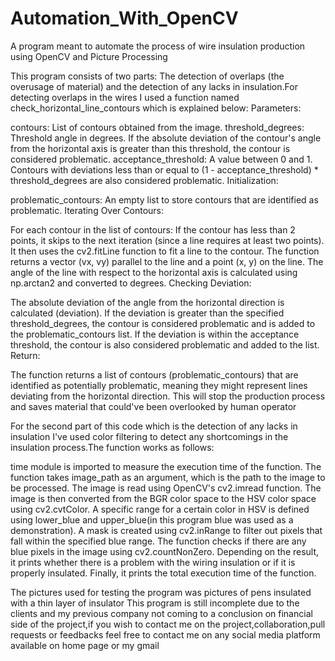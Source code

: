 # Automation_With_OpenCV
A program meant to automate the process of wire insulation production using OpenCV and Picture Processing

This program consists of two parts:
The detection of overlaps (the overusage of material) and the detection of any lacks in insulation.For detecting overlaps in the wires I used a function named check_horizontal_line_contours which is explained below:
Parameters:

contours: List of contours obtained from the image.
threshold_degrees: Threshold angle in degrees. If the absolute deviation of the contour's angle from the horizontal axis is greater than this threshold, the contour is considered problematic.
acceptance_threshold: A value between 0 and 1. Contours with deviations less than or equal to (1 - acceptance_threshold) * threshold_degrees are also considered problematic.
Initialization:

problematic_contours: An empty list to store contours that are identified as problematic.
Iterating Over Contours:

For each contour in the list of contours:
If the contour has less than 2 points, it skips to the next iteration (since a line requires at least two points).
It then uses the cv2.fitLine function to fit a line to the contour.
The function returns a vector (vx, vy) parallel to the line and a point (x, y) on the line.
The angle of the line with respect to the horizontal axis is calculated using np.arctan2 and converted to degrees.
Checking Deviation:

The absolute deviation of the angle from the horizontal direction is calculated (deviation).
If the deviation is greater than the specified threshold_degrees, the contour is considered problematic and is added to the problematic_contours list.
If the deviation is within the acceptance threshold, the contour is also considered problematic and added to the list.
Return:

The function returns a list of contours (problematic_contours) that are identified as potentially problematic, meaning they might represent lines deviating from the horizontal direction.
This will stop the production process and saves material that could've been overlooked by human operator

For the second part of this code which is the detection of any lacks in insulation I've used color filtering to detect any shortcomings in the insulation process.The function works as follows:

time module is imported to measure the execution time of the function.
The function takes image_path as an argument, which is the path to the image to be processed.
The image is read using OpenCV's cv2.imread function.
The image is then converted from the BGR color space to the HSV color space using cv2.cvtColor.
A specific range for a certain color in HSV is defined using lower_blue and upper_blue(in this program blue was used as a demonstration).
A mask is created using cv2.inRange to filter out pixels that fall within the specified blue range.
The function checks if there are any blue pixels in the image using cv2.countNonZero.
Depending on the result, it prints whether there is a problem with the wiring insulation or if it is properly insulated.
Finally, it prints the total execution time of the function.

The pictures used for testing the program was pictures of pens insulated with a thin layer of insulator
This program is still incomplete due to the clients and my previous company not coming to a conclusion on financial side of the project,if you wish to contact me on the project,collaboration,pull requests or feedbacks feel free to contact me on any social media platform available on home page or my gmail
